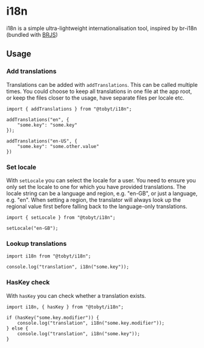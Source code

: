 # i18n

i18n is a simple ultra-lightweight internationalisation tool, inspired by br-i18n (bundled with [BRJS](https://github.com/BladeRunnerJS/brjs))

## Usage

### Add translations

Translations can be added with `addTranslations`. This can be called multiple times. You could choose to keep all translations in one file at the app root, or keep the files closer to the usage, have separate files per locale etc.

```
import { addTranslations } from "@tobyt/i18n";

addTranslations("en", {
    "some.key": "some.key"
});

addTranslations("en-US", {
    "some.key": "some.other.value"
})
```

### Set locale

With `setLocale` you can select the locale for a user. You need to ensure you only set the locale to one for which you have provided translations. The locale string can be a language and region, e.g. "en-GB", or just a language, e.g. "en". When setting a region, the translator will always look up the regional value first before falling back to the language-only translations.

```
import { setLocale } from "@tobyt/i18n";

setLocale("en-GB");
```

### Lookup translations

```
import i18n from "@tobyt/i18n";

console.log("translation", i18n("some.key"));
```

### HasKey check

With `hasKey` you can check whether a translation exists.

```
import i18n, { hasKey } from "@tobyt/i18n";

if (hasKey("some.key.modifier")) {
    console.log("translation", i18n("some.key.modifier"));
} else {
    console.log("translation", i18n("some.key"));
}
```
